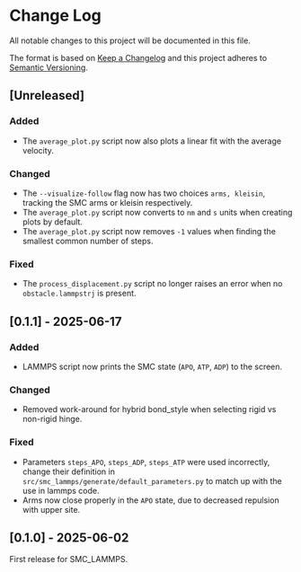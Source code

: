 # Change Log

All notable changes to this project will be documented in this file.

The format is based on [Keep a Changelog](http://keepachangelog.com/)
and this project adheres to [Semantic Versioning](http://semver.org/).

## [Unreleased]

### Added

- The `average_plot.py` script now also plots a linear fit with the average velocity.

### Changed

- The `--visualize-follow` flag now has two choices `arms, kleisin`, tracking the SMC arms or kleisin respectively.
- The `average_plot.py` script now converts to `nm` and `s` units when creating plots by default.
- The `average_plot.py` script now removes `-1` values when finding the smallest common number of steps.

### Fixed

- The `process_displacement.py` script no longer raises an error when no `obstacle.lammpstrj` is present.

## [0.1.1] - 2025-06-17

### Added

- LAMMPS script now prints the SMC state (`APO`, `ATP`, `ADP`) to the screen.

### Changed

- Removed work-around for hybrid bond_style when selecting rigid vs non-rigid hinge.

### Fixed

- Parameters `steps_APO`, `steps_ADP`, `steps_ATP` were used incorrectly, change their definition
  in `src/smc_lammps/generate/default_parameters.py` to match up with the use in lammps code.
- Arms now close properly in the `APO` state, due to decreased repulsion with upper site.

## [0.1.0] - 2025-06-02

First release for SMC_LAMMPS.
